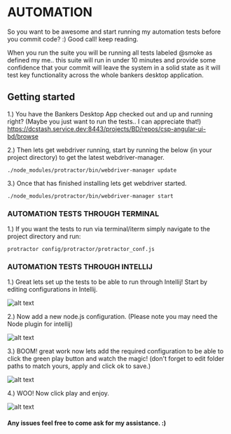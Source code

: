 # AUTOMATION #

So you want to be awesome and start running my automation tests before you commit code? :) Good call! keep reading.

When you run the suite you will be running all tests labeled @smoke as defined my me.. this suite will run in under 10 minutes and provide some confidence that your commit will leave the system in a solid state as it will test key functionality across the whole bankers desktop application.

## Getting started ##

1.) You have the Bankers Desktop App checked out and up and running right? (Maybe you just want to run the tests.. I can appreciate that!)
https://dcstash.service.dev:8443/projects/BD/repos/csp-angular-ui-bd/browse

2.) Then lets get webdriver running, start by running the below (in your project directory) to get the latest webdriver-manager.

```
./node_modules/protractor/bin/webdriver-manager update
```
3.) Once that has finished installing lets get webdriver started.

```
./node_modules/protractor/bin/webdriver-manager start
```

### AUTOMATION TESTS THROUGH TERMINAL ###

1.) If you want the tests to run via terminal/iterm simply navigate to the project directory and run:

```
protractor config/protractor/protractor_conf.js
```

### AUTOMATION TESTS THROUGH INTELLIJ ###

1.) Great lets set up the tests to be able to run through Intellij! Start by editing configurations in Intellij.

![alt text](http://i61.tinypic.com/5306ps.png "Logo Title Text 1")

2.) Now add a new node.js configuration. (Please note you may need the Node plugin for intellij)

![alt text](http://i62.tinypic.com/n6z28z.png "Logo Title Text 1")

3.) BOOM! great work now lets add the required configuration to be able to click the green play button and watch the magic! (don't forget to edit folder paths to match yours, apply and click ok to save.)

![alt text](http://i59.tinypic.com/ehddw4.jpg "Logo Title Text 1")

4.) WOO! Now click play and enjoy.

![alt text](http://i58.tinypic.com/2d0b8dy.png "Logo Title Text 1")


#### Any issues feel free to come ask for my assistance. :) ####
